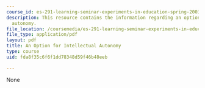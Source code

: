 ```yaml
---
course_id: es-291-learning-seminar-experiments-in-education-spring-2003
description: This resource contains the information regarding an option for intellectual
  autonomy.
file_location: /coursemedia/es-291-learning-seminar-experiments-in-education-spring-2003/fda8f35c6f6f1dd78348d59f46b48eeb_MITES_291S03_appenEandF.pdf
file_type: application/pdf
layout: pdf
title: An Option for Intellectual Autonomy
type: course
uid: fda8f35c6f6f1dd78348d59f46b48eeb

---
```

None